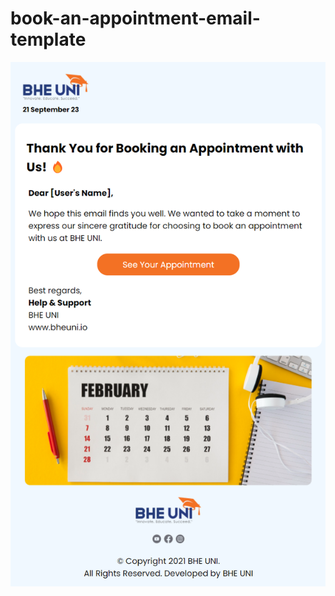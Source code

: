 # book-an-appointment-email-template
<img class="img-fluid" src="BHE-UNI-Book-an-appointment.png" alt="">